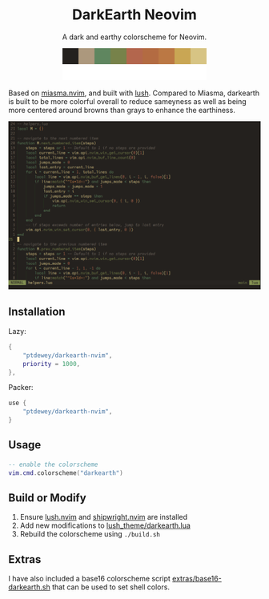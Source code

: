 <h1 align="center">DarkEarth Neovim</h1>

<p align="center">
    A dark and earthy colorscheme for Neovim.
</p>

<p align="center">
    <img src="assets/color_bar.png" alt="DarkEarth palette"/>
</p>

Based on [miasma.nvim](https://github.com/xero/miasma.nvim), and built with [lush](https://github.com/rktjmp/lush.nvim).
Compared to Miasma, darkearth is built to be more colorful overall to reduce sameyness as well as being more centered around browns than grays to enhance the earthiness.

<p align="center">
    <img src="assets/screenshot-0.png" alt="DarkEarth theme in neovim"/>
</p>


## Installation

Lazy:
```lua
{
    "ptdewey/darkearth-nvim",
    priority = 1000,
},
```

Packer:
```lua
use {
    "ptdewey/darkearth-nvim",
}
```

## Usage

```lua
-- enable the colorscheme
vim.cmd.colorscheme("darkearth")
```

## Build or Modify

1. Ensure [lush.nvim](https://github.com/rktjmp/lush.nvim) and [shipwright.nvim](https://github.com/rktjmp/shipwright.nvim) are installed
2. Add new modifications to [lush_theme/darkearth.lua](lush_theme/darkearth.lua)
3. Rebuild the colorscheme using `./build.sh`


## Extras

I have also included a base16 colorscheme script [extras/base16-darkearth.sh](extras/base16-darkearth.sh) that can be used to set shell colors.

